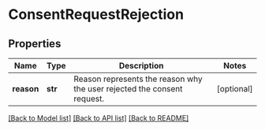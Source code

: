 # ConsentRequestRejection

## Properties
Name | Type | Description | Notes
------------ | ------------- | ------------- | -------------
**reason** | **str** | Reason represents the reason why the user rejected the consent request. | [optional] 

[[Back to Model list]](../README.md#documentation-for-models) [[Back to API list]](../README.md#documentation-for-api-endpoints) [[Back to README]](../README.md)


